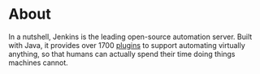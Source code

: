 # About

In a nutshell, Jenkins is the leading open-source automation server. 
Built with Java, it provides over 1700 [plugins](https://plugins.jenkins.io/) to support automating virtually anything, 
so that humans can actually spend their time doing things machines cannot.

